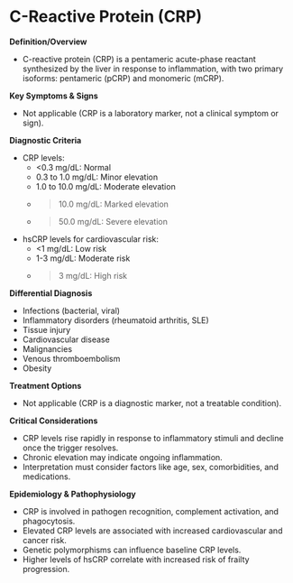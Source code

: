 # C-Reactive Protein (CRP)

**Definition/Overview**
- C-reactive protein (CRP) is a pentameric acute-phase reactant synthesized by the liver in response to inflammation, with two primary isoforms: pentameric (pCRP) and monomeric (mCRP).

**Key Symptoms & Signs**
- Not applicable (CRP is a laboratory marker, not a clinical symptom or sign).

**Diagnostic Criteria**
- CRP levels:
  - <0.3 mg/dL: Normal
  - 0.3 to 1.0 mg/dL: Minor elevation
  - 1.0 to 10.0 mg/dL: Moderate elevation
  - >10.0 mg/dL: Marked elevation
  - >50.0 mg/dL: Severe elevation
- hsCRP levels for cardiovascular risk:
  - <1 mg/dL: Low risk
  - 1-3 mg/dL: Moderate risk
  - >3 mg/dL: High risk

**Differential Diagnosis**
- Infections (bacterial, viral)
- Inflammatory disorders (rheumatoid arthritis, SLE)
- Tissue injury
- Cardiovascular disease
- Malignancies
- Venous thromboembolism
- Obesity

**Treatment Options**
- Not applicable (CRP is a diagnostic marker, not a treatable condition).

**Critical Considerations**
- CRP levels rise rapidly in response to inflammatory stimuli and decline once the trigger resolves.
- Chronic elevation may indicate ongoing inflammation.
- Interpretation must consider factors like age, sex, comorbidities, and medications.

**Epidemiology & Pathophysiology**
- CRP is involved in pathogen recognition, complement activation, and phagocytosis.
- Elevated CRP levels are associated with increased cardiovascular and cancer risk.
- Genetic polymorphisms can influence baseline CRP levels.
- Higher levels of hsCRP correlate with increased risk of frailty progression.